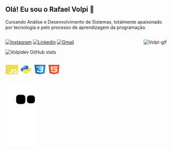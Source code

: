 
## Olá! Eu sou o Rafael Volpi 👋

Cursando Análise e Desenvolvimento de Sistemas, totalmente apaixonado por tecnologia e pelo processo de aprendizagem da programação.
##
<div>
<img align="right" height="300" alt="Volpi-gif" src="https://i.picasion.com/pic92/4d5bde77e9f92774b79f7644c5344869.gif">
</div>    

[![Instagram](https://img.shields.io/badge/Instagram-E4405F?style=for-the-badge&logo=instagram&logoColor=white)](https://www.instagram.com/umtaldevolpi/)
[![Linkedin](https://img.shields.io/badge/LinkedIn-0077B5?style=for-the-badge&logo=linkedin&logoColor=white)](https://www.linkedin.com/in/volpideveloper/)
[![Gmail](https://img.shields.io/badge/Gmail-D14836?style=for-the-badge&logo=gmail&logoColor=white)](mailto:volpideveloper@gmail.com)

![Volpidev GitHub stats](https://github-readme-stats.vercel.app/api?username=volpidev&show_icons=true&theme=onedark)

<div style ="display> inline_block"><br>
  <img align="center" alt="Rafa-Js" height="30" width="40" src="https://raw.githubusercontent.com/devicons/devicon/master/icons/javascript/javascript-plain.svg">
  <img align="center" alt="Rafa-Python" height="30" width="40" src="https://raw.githubusercontent.com/devicons/devicon/master/icons/python/python-original.svg">
  <img align="center" alt="Rafa-CSS" height="30" width="40" src="https://raw.githubusercontent.com/devicons/devicon/master/icons/css3/css3-original.svg">
  <img align="center" alt="Rafa-HTML" height="30" width="40" src="https://raw.githubusercontent.com/devicons/devicon/master/icons/html5/html5-original.svg">
</div>

##

![Snake animation](https://github.com/volpidev/volpidev/blob/output/github-contribution-grid-snake.svg)

